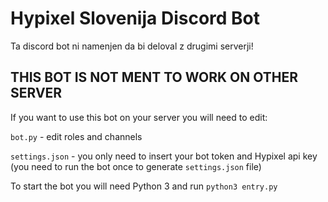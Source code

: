 # Hypixel Slovenija Discord Bot

Ta discord bot ni namenjen da bi deloval z drugimi serverji!

## THIS BOT IS NOT MENT TO WORK ON OTHER SERVER

If you want to use this bot on your server you will need to edit:

`bot.py` - edit roles and channels

`settings.json` - you only need to insert your bot token and Hypixel api key (you need to run the bot once to generate `settings.json` file)

To start the bot you will need Python 3 and run `python3 entry.py`
